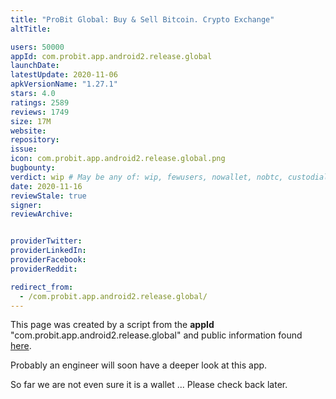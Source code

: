 ```yaml
---
title: "ProBit Global: Buy & Sell Bitcoin. Crypto Exchange"
altTitle: 

users: 50000
appId: com.probit.app.android2.release.global
launchDate: 
latestUpdate: 2020-11-06
apkVersionName: "1.27.1"
stars: 4.0
ratings: 2589
reviews: 1749
size: 17M
website: 
repository: 
issue: 
icon: com.probit.app.android2.release.global.png
bugbounty: 
verdict: wip # May be any of: wip, fewusers, nowallet, nobtc, custodial, nosource, nonverifiable, reproducible, bounty, defunct
date: 2020-11-16
reviewStale: true
signer: 
reviewArchive:


providerTwitter: 
providerLinkedIn: 
providerFacebook: 
providerReddit: 

redirect_from:
  - /com.probit.app.android2.release.global/
---
```



This page was created by a script from the **appId** "com.probit.app.android2.release.global" and public
information found
[here](https://play.google.com/store/apps/details?id=com.probit.app.android2.release.global).

Probably an engineer will soon have a deeper look at this app.

So far we are not even sure it is a wallet ... Please check back later.